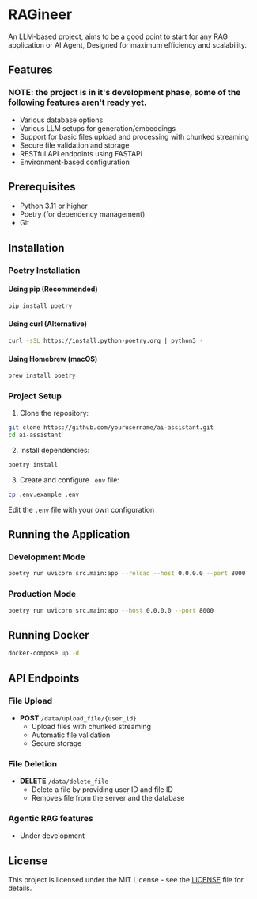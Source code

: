 # RAGineer

An LLM-based project, aims to be a good point to start for any RAG application or AI Agent, Designed for maximum efficiency and scalability. 

## Features

### NOTE: the project is in it's development phase, some of the following features aren't ready yet.

- Various database options
- Various LLM setups for generation/embeddings
- Support for basic files upload and processing with chunked streaming
- Secure file validation and storage
- RESTful API endpoints using FASTAPI
- Environment-based configuration

## Prerequisites

- Python 3.11 or higher
- Poetry (for dependency management)
- Git

## Installation

### Poetry Installation

#### Using pip (Recommended)
```bash
pip install poetry
```

#### Using curl (Alternative)
```bash
curl -sSL https://install.python-poetry.org | python3 -
```

#### Using Homebrew (macOS)
```bash
brew install poetry
```

### Project Setup

1. Clone the repository:
```bash
git clone https://github.com/yourusername/ai-assistant.git
cd ai-assistant
```

2. Install dependencies:
```bash
poetry install
```

3. Create and configure `.env` file:
```bash
cp .env.example .env
```

Edit the `.env` file with your own configuration

## Running the Application

### Development Mode
```bash
poetry run uvicorn src.main:app --reload --host 0.0.0.0 --port 8000
```

### Production Mode
```bash
poetry run uvicorn src.main:app --host 0.0.0.0 --port 8000
```

## Running Docker
```bash
docker-compose up -d
```

## API Endpoints

### File Upload
- **POST** `/data/upload_file/{user_id}`
  - Upload files with chunked streaming
  - Automatic file validation
  - Secure storage

### File Deletion
- **DELETE** `/data/delete_file`
  - Delete a file by providing user ID and file ID
  - Removes file from the server and the database

### Agentic RAG features
- Under development

## License

This project is licensed under the MIT License - see the [LICENSE](LICENSE) file for details.
